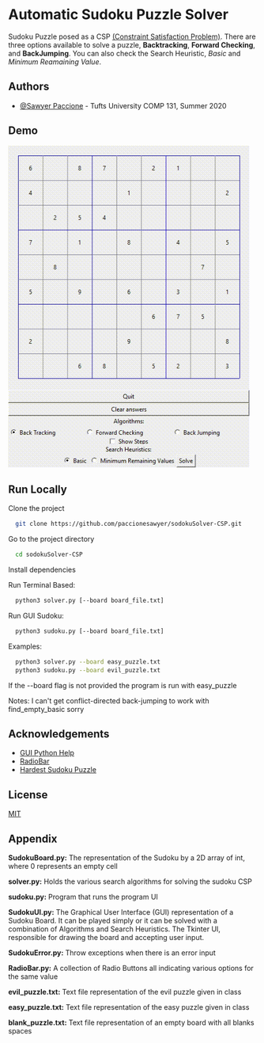 # Automatic Sudoku Puzzle Solver

Sudoku Puzzle posed as a CSP [(Constraint Satisfaction Problem)](https://en.wikipedia.org/wiki/Constraint_satisfaction_problem). There are three options available to solve a puzzle, **Backtracking**, **Forward Checking**, and **BackJumping**. You can also check the Search Heuristic, *Basic* and *Minimum Reamaining Value*.

## Authors

- [@Sawyer Paccione](https://github.com/paccionesawyer) -  Tufts University COMP 131, Summer 2020

## Demo 

![Demo](https://github.com/paccionesawyer/sodokuSolver-CSP/blob/main/sudoku-solver-demo.gif)

## Run Locally

Clone the project

```bash
  git clone https://github.com/paccionesawyer/sodokuSolver-CSP.git
```

Go to the project directory

```bash
  cd sodokuSolver-CSP
```

Install dependencies

Run Terminal Based:

```bash
  python3 solver.py [--board board_file.txt]
```

Run GUI Sudoku:

```bash
  python3 sudoku.py [--board board_file.txt]
```

Examples:

```bash
  python3 solver.py --board easy_puzzle.txt
  python3 sudoku.py --board evil_puzzle.txt
```

If the --board flag is not provided the program is run with easy_puzzle

Notes:  I can't get conflict-directed back-jumping to work with find_empty_basic sorry

## Acknowledgements

- [GUI Python Help](http://newcoder.io/gui.)
- [RadioBar](https://www.python-course.eu/tkinter_radiobuttons.php)
- [Hardest Sudoku Puzzle](https://www.conceptispuzzles.com/index.aspx?uri=info/article/424#:~:text=In)

## License

[MIT](https://choosealicense.com/licenses/mit/)
  
## Appendix

**SudokuBoard.py:** The representation of the Sudoku by a 2D array of int, where 0 represents an empty cell

**solver.py:** Holds the various search algorithms for solving the sudoku CSP

**sudoku.py:** Program that runs the program UI

**SudokuUI.py:** The Graphical User Interface (GUI) representation of a Sudoku Board. It can be played simply or it can be solved with a combination of Algorithms and Search Heuristics. The Tkinter UI, responsible for drawing the board and accepting user input.

**SudokuError.py:** Throw exceptions when there is an error input

**RadioBar.py:** A collection of Radio Buttons all indicating various options for the same value

**evil_puzzle.txt:** Text file representation of the evil puzzle given in class

**easy_puzzle.txt:** Text file representation of the easy puzzle given in class

**blank_puzzle.txt:** Text file representation of an empty board with all blanks spaces
